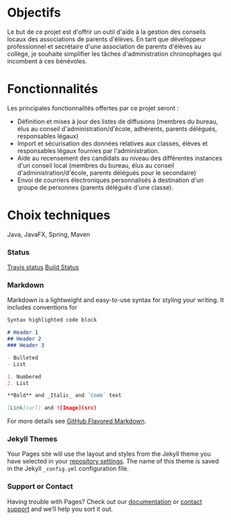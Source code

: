 # Objectifs
Le but de ce projet est d'offrir un outil d'aide à la gestion des conseils locaux des associations de parents d'élèves.
En tant que développeur professionnel et secrétaire d'une association de parents d'élèves au collège, je souhaite simplifier les tâches d'administration chronophages qui incombent à ces bénévoles.
# Fonctionnalités
Les principales fonctionnalités offertes par ce projet seront :
* Définition et mises à jour des listes de diffusions (membres du bureau, élus au conseil d'administration/d'école, adhérents, parents délégués, responsables légaux)
* Import et sécurisation des données relatives aux classes, élèves et responsables légaux fournies par l'administration.
* Aide au recensement des candidats au niveau des différentes instances d'un conseil local (membres du bureau, élus au conseil d'administration/d'école, parents délégués pour le secondaire)
* Envoi de courriers électroniques personnalisés à destination d'un groupe de personnes (parents délégués d'une classe).
# Choix techniques
Java, JavaFX, Spring, Maven

### Status
[Travis status](https://travis-ci.org/LRipoll/org.fcpe.fantin-latour) [Build Status](https://travis-ci.org/LRipoll/org.fcpe.fantin-latour.svg?branch=master)

### Markdown

Markdown is a lightweight and easy-to-use syntax for styling your writing. It includes conventions for

```markdown
Syntax highlighted code block

# Header 1
## Header 2
### Header 3

- Bulleted
- List

1. Numbered
2. List

**Bold** and _Italic_ and `Code` text

[Link](url) and ![Image](src)
```

For more details see [GitHub Flavored Markdown](https://guides.github.com/features/mastering-markdown/).

### Jekyll Themes

Your Pages site will use the layout and styles from the Jekyll theme you have selected in your [repository settings](https://github.com/LRipoll/org.fcpe.fantin-latour/settings). The name of this theme is saved in the Jekyll `_config.yml` configuration file.

### Support or Contact

Having trouble with Pages? Check out our [documentation](https://help.github.com/categories/github-pages-basics/) or [contact support](https://github.com/contact) and we’ll help you sort it out.
